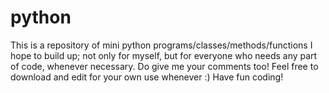 # python
This is a repository of mini python programs/classes/methods/functions I hope to build up; not only for myself, but for everyone who needs any part of code, whenever necessary. Do give me your comments too!
Feel free to download and edit for your own use whenever :)
Have fun coding!

